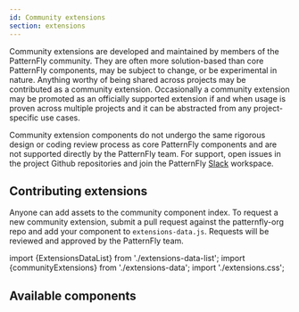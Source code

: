 ```yaml
---
id: Community extensions
section: extensions
---
```

Community extensions are developed and maintained by members of the PatternFly community. They are often more 
solution-based than core PatternFly components, may be subject to change, or be experimental in nature. Anything 
worthy of being shared across projects may be contributed as a community extension. Occasionally a community 
extension may be promoted as an officially supported extension if and when usage is proven across multiple 
projects and it can be abstracted from any project-specific use cases.

Community extension components do not undergo the same rigorous design or coding review process as core PatternFly components 
and are not supported directly by the PatternFly team. For support, open issues in the project Github repositories
and join the PatternFly <a href="//slack.patternfly.org/" target="_blank" rel="noopener noreferrer">Slack</a> workspace.

## Contributing extensions
Anyone can add assets to the community component index. To request a new community extension, submit  a pull 
request against the patternfly-org repo and add your component to `extensions-data.js`. Requests will be reviewed and 
approved by the PatternFly team.

import {ExtensionsDataList} from './extensions-data-list';
import {communityExtensions} from './extensions-data';
import './extensions.css';

## Available components
<ExtensionsDataList data={communityExtensions}/>
